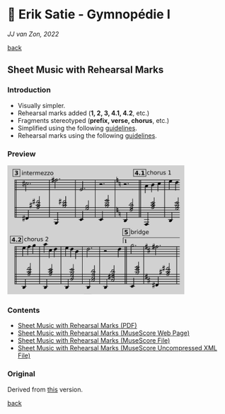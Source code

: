 🔢 Erik Satie - Gymnopédie Ⅰ
============================

*JJ van Zon, 2022*

[back](../README.md)

Sheet Music with Rehearsal Marks
--------------------------------

### Introduction

- Visually simpler.  
- Rehearsal marks added (__1, 2, 3, 4.1, 4.2__, etc.)
- Fragments stereotyped (__prefix, verse, chorus__, etc.)
- Simplified using the following [guidelines](https://jjvanzon.github.io/Piano-Playing-Docs/methods/sheet-music-simplification.html).
- Rehearsal marks using the following [guidelines](https://jjvanzon.github.io/Piano-Playing-Docs/methods/fragment-subdivision.html).

### Preview

<img src="satie-gymnopedie-1-sheet-music-rehearsal-marks-preview.png" width="400" />

### Contents

- [Sheet Music with Rehearsal Marks (PDF)](satie-gymnopedie-1-sheet-music-rehearsal-marks.pdf)
- <a href="https://musescore.com/user/42589871/scores/7950098" target="_blank" rel="noopener noreferrer">Sheet Music with Rehearsal Marks (MuseScore Web Page)</a>
- [Sheet Music with Rehearsal Marks (MuseScore File)](satie-gymnopedie-1-sheet-music-rehearsal-marks.mscz)
- [Sheet Music with Rehearsal Marks (MuseScore Uncompressed XML File)](satie-gymnopedie-1-sheet-music-rehearsal-marks.mscx)

### Original

Derived from [this](https://jjvanzon.github.io/Piano-Playing-Docs/satie-gymnopedie-1/sheet-music/README.html) version.

[back](../README.md)